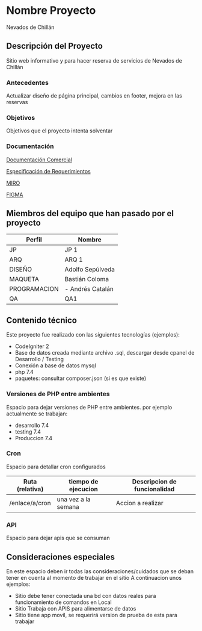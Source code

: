 # Nombre Proyecto
Nevados de Chillán

## Descripción del Proyecto
Sitio web informativo y para hacer reserva de servicios de Nevados de Chillán

### Antecedentes
Actualizar diseño de página principal, cambios en footer, mejora en las reservas

### Objetivos
Objetivos que el proyecto intenta solventar

### Documentación

[Documentación Comercial](https://docs.google.com/document/d/1yYuwnx9rCn8uCAAscRmmA7Qsw_A542i2cGMYnCuqyd0/edit#)

[Especificación de Requerimientos](https://docs.google.com/document/d/1ymuV6U3kjSTrjd9W0XhiB11c3QxstmlWSupUyM_YbcY/edit#)

[MIRO](https://docs.google.com/document/d/1ymuV6U3kjSTrjd9W0XhiB11c3QxstmlWSupUyM_YbcY/edit#)

[FIGMA](https://docs.google.com/document/d/1ymuV6U3kjSTrjd9W0XhiB11c3QxstmlWSupUyM_YbcY/edit#)

## Miembros del equipo que han pasado por el proyecto

| Perfil | Nombre |
|--|--|
| JP | JP 1    
| ARQ | ARQ 1 |
|DISEÑO  | Adolfo Sepúlveda   |
| MAQUETA | Bastián Coloma   |
| PROGRAMACION |  - Andrés Catalán  |
| QA | QA1


## Contenido técnico

Este proyecto fue realizado con las siguientes tecnologías (ejemplos):

- CodeIgniter 2
- Base de datos creada mediante archivo .sql, descargar desde cpanel de Desarrollo / Testing
- Conexión a base de datos mysql
- php 7.4
- paquetes: consultar composer.json (si es que existe)


### Versiones de PHP entre ambientes
Espacio para dejar versiones de PHP entre ambientes. por ejemplo actualmente se trabajan:

- desarrollo 7.4
- testing 7.4
- Produccion 7.4

### Cron
Espacio para detallar cron configurados

| Ruta (relativa) | tiempo de ejecucion |  Descripcion de funcionalidad |
|--|--|--|
| /enlace/a/cron | una vez a la semana | Accion a realizar 

### API
Espacio para dejar apis que se consuman


## Consideraciones especiales
En este espacio deben ir todas las consideraciones/cuidados que se deban tener en cuenta al momento de trabajar en el sitio
A continuacion unos ejemplos:

- Sitio debe tener conectada una bd con datos reales para funcionamiento de comandos en Local
- Sitio Trabaja con APIS para alimentarse de datos
- Sitio tiene app movil, se requerirá version de prueba de esta para trabajar


